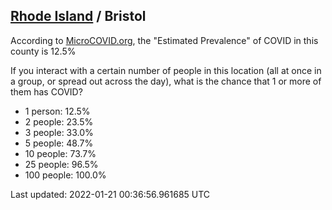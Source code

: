 
## [Rhode Island](/united-states/rhode-island) / Bristol

According to [MicroCOVID.org](http://microcovid.org),
the "Estimated Prevalence" of COVID in this county is 12.5%

If you interact with a certain number of people in this location
(all at once in a group, or spread out across the day), what is the chance that
1 or more of them has COVID?

- 1 person: 12.5%
- 2 people: 23.5%
- 3 people: 33.0%
- 5 people: 48.7%
- 10 people: 73.7%
- 25 people: 96.5%
- 100 people: 100.0%

Last updated: 2022-01-21 00:36:56.961685 UTC
